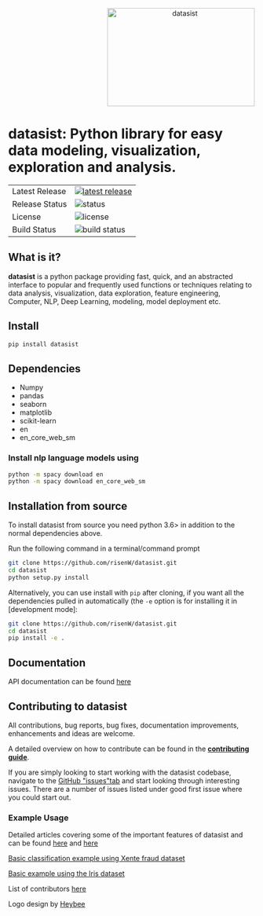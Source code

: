 <div align="center">
  <img src='https://risenw.github.io/datasist/datasist.png' alt="datasist" style="width: 300px; height: 200px; margin-left: 200px;">
</div>

# datasist: Python library for easy data modeling, visualization, exploration and analysis.
<table>
<tr>
  <td>Latest Release</td>
  <td>
    <a href="https://pypi.org/project/datasist/">
    <img src="https://img.shields.io/badge/pip-v1.0-blue.svg" alt="latest release" />
    </a>
  </td>
</tr>
<tr>
  <td>Release Status</td>
  <td>
    <a>
    <img src="https://img.shields.io/badge/status-stable-brightgreen.svg" alt="status" />
    </a>
  </td>
</tr>
<tr>
  <td>License</td>
  <td>
    <a>
    <img src="https://img.shields.io/badge/license-MIT-orange.svg" alt="license" />
         </a>
</td>
</tr>
  
<tr>
  <td>Build Status</td>
  <td>
    <a>
    <img src="https://travis-ci.org/risenW/datasist.svg?branch=master" alt="build status" />
         </a>
</td>
  
</tr>

</table>

## What is it?

**datasist** is a python package providing fast, quick, and an abstracted interface to 
popular and frequently used functions or techniques relating to data analysis, visualization, data exploration,
feature engineering, Computer, NLP, Deep Learning, modeling, model deployment etc.

## Install
```sh
pip install datasist
```

## Dependencies
- Numpy
- pandas
- seaborn
- matplotlib
- scikit-learn
- en
- en_core_web_sm

### Install nlp language models using
```sh
python -m spacy download en
python -m spacy download en_core_web_sm
```

## Installation from source
To install datasist from source you need python 3.6> in addition to the normal
dependencies above. 

Run the following command in a terminal/command prompt

```sh
git clone https://github.com/risenW/datasist.git
cd datasist
python setup.py install
```

Alternatively, you can use install with `pip` after cloning, if you want all the dependencies pulled
in automatically (the `-e` option is for installing it in [development
mode]:

```sh
git clone https://github.com/risenW/datasist.git
cd datasist
pip install -e .
```

## Documentation
API documentation can be found [here](https://risenw.github.io/datasist/index.html)

## Contributing to datasist

All contributions, bug reports, bug fixes, documentation improvements, enhancements and ideas are welcome.

A detailed overview on how to contribute can be found in the **[contributing guide](https://risenw.github.io/datasist/contributing.html)**.

If you are simply looking to start working with the datasist codebase, navigate to the [GitHub "issues"tab](https://github.com/risenW/datasist/issues) and start looking through interesting issues. There are a number of issues listed under good first issue where you could start out.

### Example Usage

Detailed articles covering some of the important features of datasist and can be found [here](https://towardsdatascience.com/https-medium-com-risingdeveloper-easy-data-analysis-visualization-and-modeling-using-datasist-part1-8b26526dbe01) and [here](https://towardsdatascience.com/easy-data-analysis-visualization-and-modeling-using-datasist-part-2-d2ce7fbf79e3)

[Basic classification example using Xente fraud dataset](https://risenw.github.io/datasist/classification_example.html)

[Basic example using the Iris dataset](https://github.com/risenW/datasist/blob/master/datasist/examples/Example_irisdata.ipynb)


List of contributors [here](https://github.com/risenW/datasist/graphs/contributors)

Logo design by [Heybee](https://twitter.com/therealheybee)
